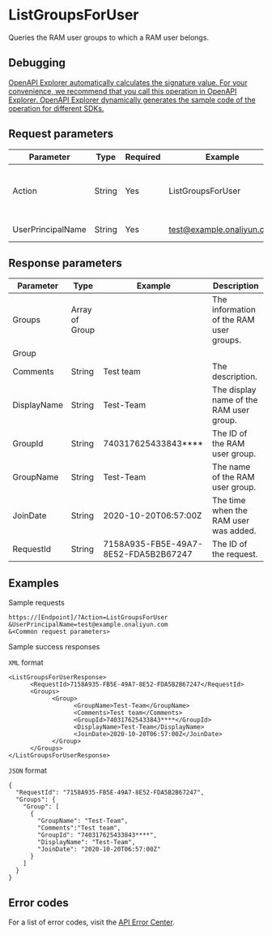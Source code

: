 # ListGroupsForUser

Queries the RAM user groups to which a RAM user belongs.

## Debugging

[OpenAPI Explorer automatically calculates the signature value. For your convenience, we recommend that you call this operation in OpenAPI Explorer. OpenAPI Explorer dynamically generates the sample code of the operation for different SDKs.](https://api.aliyun.com/#product=Ims&api=ListGroupsForUser&type=RPC&version=2019-08-15)

## Request parameters

|Parameter|Type|Required|Example|Description|
|---------|----|--------|-------|-----------|
|Action|String|Yes|ListGroupsForUser|The operation that you want to perform. Set the value to ListGroupsForUser. |
|UserPrincipalName|String|Yes|test@example.onaliyun.com|The logon name of the RAM user. |

## Response parameters

|Parameter|Type|Example|Description|
|---------|----|-------|-----------|
|Groups|Array of Group| |The information of the RAM user groups. |
|Group| | | |
|Comments|String|Test team|The description. |
|DisplayName|String|Test-Team|The display name of the RAM user group. |
|GroupId|String|740317625433843\*\*\*\*|The ID of the RAM user group. |
|GroupName|String|Test-Team|The name of the RAM user group. |
|JoinDate|String|2020-10-20T06:57:00Z|The time when the RAM user was added. |
|RequestId|String|7158A935-FB5E-49A7-8E52-FDA5B2B67247|The ID of the request. |

## Examples

Sample requests

```
https://[Endpoint]/?Action=ListGroupsForUser
&UserPrincipalName=test@example.onaliyun.com
&<Common request parameters>
```

Sample success responses

`XML` format

```
<ListGroupsForUserResponse>
      <RequestId>7158A935-FB5E-49A7-8E52-FDA5B2B67247</RequestId>
      <Groups>
            <Group>
                  <GroupName>Test-Team</GroupName>
                  <Comments>Test team</Comments>
                  <GroupId>740317625433843****</GroupId>
                  <DisplayName>Test-Team</DisplayName>
                  <JoinDate>2020-10-20T06:57:00Z</JoinDate>
            </Group>
      </Groups>
</ListGroupsForUserResponse>
```

`JSON` format

```
{
  "RequestId": "7158A935-FB5E-49A7-8E52-FDA5B2B67247",
  "Groups": {
    "Group": [
      {
        "GroupName": "Test-Team",
        "Comments":"Test team",
        "GroupId": "740317625433843****",
        "DisplayName": "Test-Team",
        "JoinDate": "2020-10-20T06:57:00Z"
      }
    ]
  }
}
```

## Error codes

For a list of error codes, visit the [API Error Center](https://error-center.alibabacloud.com/status/product/Ims).

